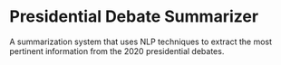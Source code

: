 # Presidential Debate Summarizer
A summarization system that uses NLP techniques to extract the most pertinent information from the 2020 presidential debates.
